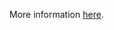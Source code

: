 More information [here](https://docs.prismacloud.io/en/enterprise-edition/policy-reference/aws-policies/aws-iam-policies/ensure-rds-database-has-iam-authentication-enabled).
